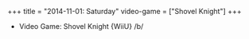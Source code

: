 +++
title = "2014-11-01: Saturday"
video-game = ["Shovel Knight"]
+++


* Video Game: Shovel Knight {WiiU} /b/